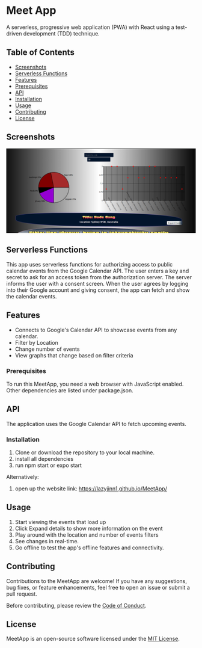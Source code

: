 # Meet App

A serverless, progressive web application (PWA) with React using a test-driven development (TDD) technique.

## Table of Contents

- [Screenshots](#screenshots)
- [Serverless Functions](#serverless-functions)
- [Features](#features)
- [Prerequisites](#prerequisites)
- [API](#api)
- [Installation](#installation)
- [Usage](#usage)
- [Contributing](#contributing)
- [License](#license)

## Screenshots
![plot](./assets/screenshots/screenshot1.png)

## Serverless Functions
This app uses serverless functions for authorizing access to public calendar events from the Google Calendar API. The user enters a key and secret to ask for an access token from the authorization server. The server informs the user with a consent screen. When the user agrees by logging into their Google account and giving consent, the app can fetch and show the calendar events.

## Features

- Connects to Google's Calendar API to showcase events from any calendar.
- Filter by Location
- Change number of events
- View graphs that change based on filter criteria

### Prerequisites

To run this MeetApp, you need a web browser with JavaScript enabled. Other dependencies are listed under
package.json.

## API
The application uses the Google Calendar API to fetch upcoming events.

### Installation

1. Clone or download the repository to your local machine.
2. install all dependencies
3. run npm start or expo start

Alternatively:
1. open up the website link: https://lazyjinn1.github.io/MeetApp/

## Usage

1. Start viewing the events that load up 
2. Click Expand details to show more information on the event
3. Play around with the location and number of events filters
4. See changes in real-time.
5. Go offline to test the app's offline features and connectivity.

## Contributing

Contributions to the MeetApp are welcome! If you have any suggestions, bug fixes, or feature enhancements, feel free to open an issue or submit a pull request.

Before contributing, please review the [Code of Conduct](CODE_OF_CONDUCT.md).

## License

MeetApp is an open-source software licensed under the [MIT License](LICENSE).
